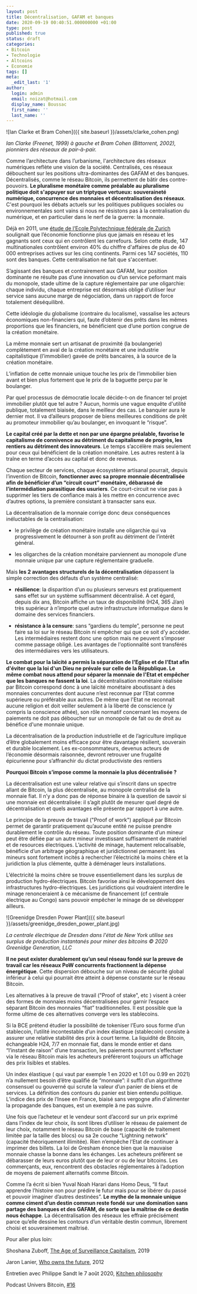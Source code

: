 ```yaml
---
layout: post
title: Décentralisation, GAFAM et banques
date: 2020-09-19 00:40:51.000000000 +01:00
type: post
published: true
status: draft
categories:
- Bitcoin
- Technologie
- Altcoins
- Economie
tags: []
meta:
  _edit_last: '1'
author:
  login: admin
  email: noizat@hotmail.com
  display_name: Boussac
  first_name: ''
  last_name: ''
---
```


![Ian Clarke et Bram Cohen]({{ site.baseurl }}/assets/clarke_cohen.png)

_Ian Clarke (Freenet, 1999) à gauche et Bram Cohen (Bittorrent, 2002), pionniers des réseaux de pair-à-pair._

Comme l’architecture dans l’urbanisme, l'architecture des réseaux numériques reflète une vision de la société.
Centralisés, ces réseaux débouchent sur les positions ultra-dominantes des GAFAM et des banques. 
Décentralisés, comme le réseau Bitcoin, ils permettent de bâtir des contre-pouvoirs.
**Le pluralisme monétaire comme préalable au pluralisme politique doit s'appuyer sur un triptyque vertueux: souveraineté numérique, concurrence des monnaies et décentralisation des réseaux**.
C'est pourquoi les débats actuels sur les politiques publiques sociales ou environnementales sont vains si nous ne résistons pas à la centralisation du numérique, et en particulier dans le nerf de la guerre: la monnaie.

Déjà en 2011, une [étude de l’Ecole Polytechnique fédérale de Zurich](https://www.swissinfo.ch/fre/economie/etude-zurichoise_une-poignée-de-firmes-contrôle-l-économie-mondiale/31495932) soulignait que l’économie fonctionne plus que jamais en réseau et les gagnants sont ceux qui en contrôlent les carrefours. Selon cette étude, 147 multinationales contrôlent environ 40% du chiffre d'affaires de plus de 40 000 entreprises actives sur les cinq continents. Parmi ces 147 sociétés, 110 sont des banques. Cette centralisation ne fait que s'accentuer.

S’agissant des banques et contrairement aux GAFAM, leur position dominante ne résulte pas d’une innovation ou d’un service peformant mais du monopole, stade ultime de la capture réglementaire par une oligarchie: chaque individu, chaque entreprise est désormais obligé d’utiliser leur service sans aucune marge de négociation, dans un rapport de force totalement déséquilibré.

Cette idéologie du globalisme (contraire du localisme), vassalise les acteurs économiques non-financiers qui, faute d’obtenir des prêts dans les mêmes proportions que les financiers, ne bénéficient que d’une portion congrue de la création monétaire.

La même monnaie sert un artisanat de proximité (la boulangerie) complètement en aval de la création monétaire et une industrie capitalistique (l’immobilier) gavée de prêts bancaires, à la source de la création monétaire.

L’inflation de cette monnaie unique touche les prix de l’immobilier bien avant et bien plus fortement que le prix de la baguette perçu par le boulanger.

Par quel processus de démocratie locale décide-t-on de financer tel projet immobilier plutôt que tel autre ? Aucun, hormis une vague enquête d'utilité publique, totalement biaisée, dans le meilleur des cas. Le banquier aura le dernier mot. Il va d’ailleurs proposer de biens meilleures conditions de prêt au promoteur immobilier qu’au boulanger, en invoquant le “risque”. 

**Le capital créé par la dette et non par une épargne préalable, favorise le capitalisme de connivence au détriment du capitalisme de progrès, les rentiers au détriment des innovateurs**.
Le temps s’accélère mais seulement pour ceux qui bénéficient de la création monétaire. Les autres restent à la traîne en terme d’accès au capital et donc de revenus.

Chaque secteur de services, chaque écosystème artisanal pourrait, depuis l’invention de Bitcoin, **fonctionner avec sa propre monnaie décentralisée afin de bénéficier d’un “circuit court” monétaire, débarassé de l’intermédiation parasitique des usuriers**.
Ce court-circuit ne vise pas à supprimer les tiers de confiance mais à les mettre en concurrence avec d’autres options, la première consistant à transacter sans eux.

La décentralisation de la monnaie corrige donc deux conséquences inéluctables de la centralisation:

- le privilège de création monétaire installe une oligarchie qui va progressivement le détourner à son profit au détriment de l’intérêt général.

- les oligarches de la création monétaire parviennent au monopole d’une monnaie unique par une capture réglementaire graduelle.

Mais **les 2 avantages structurels de la décentralisation** dépassent la simple correction des défauts d’un système centralisé:

- **résilience**: la disparition d’un ou plusieurs serveurs est pratiquement sans effet sur un système suffisamment décentralisé. A cet égard, depuis dix ans, Bitcoin affiche un taux de disponibilité (H24, 365 J/an)  très supérieur à n’importe quel autre infrastructure informatique dans le domaine des services financiers.

- **résistance à la censure**: sans “gardiens du temple”, personne ne peut faire sa loi sur le réseau Bitcoin ni empêcher qui que ce soit d’y accéder. Les intermédiaires restent donc une option mais ne peuvent s’imposer comme passage obligé. Les avantages de l'optionnalité sont transférés des intermédiaires vers les utilisateurs.

**Le combat pour la laïcité a permis la séparation de l'Eglise et de l'Etat afin d'éviter que la loi d'un Dieu ne prévale sur celle de la République. Le même combat nous attend pour séparer la monnaie de l'Etat et empêcher que les banques ne fassent la loi**.
La décentralisation monétaire réalisée par Bitcoin correspond donc à une laïcité monétaire aboutissant à des monnaies concurrentes dont aucune n’est reconnue par l’Etat comme supérieure ou préférable aux autres. De même que l'Etat ne reconnait aucune religion et doit veiller seulement à la liberté de conscience (y compris la conscience athée), son rôle normatif concernant les moyens de paiements ne doit pas déboucher sur un monopole de fait ou de droit au bénéfice d'une monnaie unique.

La décentralisation de la production industrielle et de l’agriculture implique d’être globalement moins efficace pour être davantage résilient, souverain et durable localement. Les ex-consommateurs, devenus acteurs de l’économie désormais raisonnée, devront retrouver une frugalité épicurienne pour s’affranchir du dictat productiviste des rentiers

**Pourquoi Bitcoin s’impose comme la monnaie la plus décentralisée ?**

La décentralisation est une valeur relative qui s’inscrit dans un spectre allant de Bitcoin, la plus décentralisée, au monopole centralisé de la monnaie fiat. Il n’y a donc pas de réponse binaire à la question de savoir si une monnaie est décentralisée: il s’agit plutôt de mesurer quel degré de décentralisation et quels avantages elle présente par rapport à une autre.

Le principe de la preuve de travail ("Proof of work") appliqué par Bitcoin permet de garantir pratiquement qu’aucune entité ne puisse prendre durablement le contrôle du réseau.
Toute position dominante d’un mineur peut être défiée par un autre mineur investissant suffisamment de matériel et de resources électriques.
L’activité de minage, hautement relocalisable, bénéficie d’un arbitrage géographique et juridictionnel permanent: les mineurs sont fortement incités à rechercher l’électricité la moins chère et la juridiction la plus clémente, quitte à déménager leurs installations.

L’électricité la moins chère se trouve essentiellement dans les surplus de production hydro-électriques. Bitcoin favorise ainsi le développement des infrastructures hydro-électriques.
Les juridictions qui voudraient interdire le minage renonceraient à ce mécanisme de financement (cf centrale électrique au Congo) sans pouvoir empêcher le minage de se développer ailleurs.

![Greenidge Dresden Power Plant]({{ site.baseurl }}/assets/greenidge_dresden_power_plant.jpg)

_La centrale électrique de Dresden dans l'état de New York utilise ses surplus de production instantanés pour miner des bitcoins © 2020 Greenidge Generation, LLC_

**Il ne peut exister durablement qu’un seul réseau fondé sur la preuve de travail car les réseaux PoW concurrents fractionnent la dépense énergétique**. Cette dispersion débouche sur un niveau de sécurité global inférieur à celui qui pourrait être atteint à dépense constante sur le réseau Bitcoin.

Les alternatives à la preuve de travail ("Proof of stake", etc ) visent à créer des formes de monnaies moins décentralisées pour garnir l’espace séparant Bitcoin des monnaies “fiat” traditionnelles.
Il est possible que la forme ultime de ces alternatives converge vers les stablecoins.

Si la BCE prétend étudier la possibilité de tokeniser l’Euro sous forme d’un stablecoin, l’utilité incontestable d’un index élastique (stablecoin) consiste à assurer une relative stabilité des prix à court terme. 
La liquidité de Bitcoin, échangeable H24, 7/7 en monnaie fiat, dans le monde entier et dans “l’instant de raison” d’une transaction,  les paiements pourront s’effectuer via le réseau Bitcoin mais les acheteurs préféreront toujours un affichage des prix lisibles et stables.

Un index élastique ( qui vaut par exemple 1 en 2020 et 1.01 ou 0.99 en 2021) n’a nullement besoin d’être qualifié de “monnaie”: il suffit d’un algorithme consensuel ou gouverné qui scrute la valeur d’un panier de biens et de services. La définition des contours du panier est bien entendu politique. L’indice des prix de l’Insee en France, biaisé sans vergogne afin d'alimenter la propagande des banques, est un exemple à ne pas suivre.

Une fois que l’acheteur et le vendeur sont d’accord sur un prix exprimé dans l’index de leur choix, ils sont libres d’utiliser le réseau de paiement de leur choix, notamment le réseau Bitcoin de base (capacité de traitement limitée par la taille des blocs) ou sa 2e couche “Lightning network” (capacité théoriquement illimitée).
Rien n’empêche l’Etat de continuer à imprimer des billets.
La loi de Gresham énonce bien que la mauvaise monnaie chasse la bonne dans les échanges. Les acheteurs préfèrent se débarasser de leurs euros plutôt que de leur or ou de leur bitcoins. Les commerçants, eux, rencontrent des obstacles réglementaires à l’adoption de moyens de paiement alternatifs comme Bitcoin.

Comme l’a écrit si bien Yuval Noah Harari dans Homo Deus, “Il faut apprendre l’histoire non pour prédire le futur mais pour se libérer du passé et pouvoir imaginer d’autres destinées”.
**Le mythe de la monnaie unique comme ciment d’un destin commun reste fondé sur une domination sans partage des banques et des GAFAM, de sorte que la maîtrise de ce destin nous échappe**. La décentralisation des réseaux les effraie précisément parce qu’elle dessine les contours d’un véritable destin commun, librement choisi et souverainement maîtrisé.



Pour aller plus loin: 

Shoshana Zuboff, [The Age of Surveillance Capitalism](https://www.amazon.com/Age-Surveillance-Capitalism-Future-Frontier/dp/1610395697), 2019

Jaron Lanier, [Who owns the future](http://www.jaronlanier.com/futurewebresources.html), 2012

Entretien avec Philippe Sandt le 7 août 2020, [Kitchen philosophy](https://www.youtube.com/watch?v=m84AkmYjnRA)

Podcast Univers Bitcoin, [#16](https://www.youtube.com/watch?v=89llz7u-lfk)